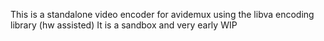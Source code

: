 This is a standalone video encoder for avidemux using the libva encoding library (hw assisted)
It is a sandbox and very early WIP
